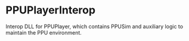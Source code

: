 # PPUPlayerInterop

Interop DLL for PPUPlayer, which contains PPUSim and auxiliary logic to maintain the PPU environment.
